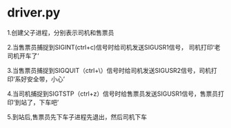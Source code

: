 # driver.py
1.创建父子进程，分别表示司机和售票员 

2.当售票员捕捉到SIGINT(ctrl+c)信号时给司机发送SIGUSR1信号， 司机打印‘老司机开车了’ 

3.当售票员捕捉到SIGQUIT（ctrl+\）信号时给司机发送SIGUSR2信号，司机打印‘系好安全带，小心’ 

4.当司机捕捉到SIGTSTP（ctrl+z）信号时给售票员发送SIGUSR1信号，售票员打印‘到站了，下车吧’ 

5.到站后,售票员先下车子进程先退出，然后司机下车
